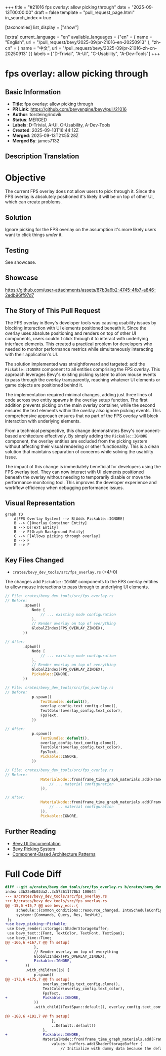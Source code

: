 +++
title = "#21016 fps overlay: allow picking through"
date = "2025-09-13T00:00:00"
draft = false
template = "pull_request_page.html"
in_search_index = true

[taxonomies]
list_display = ["show"]

[extra]
current_language = "en"
available_languages = {"en" = { name = "English", url = "/pull_request/bevy/2025-09/pr-21016-en-20250913" }, "zh-cn" = { name = "中文", url = "/pull_request/bevy/2025-09/pr-21016-zh-cn-20250913" }}
labels = ["D-Trivial", "A-UI", "C-Usability", "A-Dev-Tools"]
+++

# fps overlay: allow picking through

## Basic Information
- **Title**: fps overlay: allow picking through
- **PR Link**: https://github.com/bevyengine/bevy/pull/21016
- **Author**: torsteingrindvik
- **Status**: MERGED
- **Labels**: D-Trivial, A-UI, C-Usability, A-Dev-Tools
- **Created**: 2025-09-13T16:44:12Z
- **Merged**: 2025-09-13T21:55:28Z
- **Merged By**: james7132

## Description Translation
# Objective

The current FPS overlay does not allow users to pick through it.
Since the FPS overlay is absolutely positioned it's likely it will be on top of other UI, which can create problems.

## Solution

Ignore picking for the FPS overlay on the assumption it's more likely users want to click things _under_ it.

## Testing

See showcase.

## Showcase

https://github.com/user-attachments/assets/87b3a6b2-4745-4fb7-a846-2edb96ff97d7

## The Story of This Pull Request

The FPS overlay in Bevy's developer tools was causing usability issues by blocking interaction with UI elements positioned beneath it. Since the overlay uses absolute positioning and renders on top of other UI components, users couldn't click through it to interact with underlying interface elements. This created a practical problem for developers who needed to monitor performance metrics while simultaneously interacting with their application's UI.

The solution implemented was straightforward and targeted: add the `Pickable::IGNORE` component to all entities comprising the FPS overlay. This approach leverages Bevy's existing picking system to allow mouse events to pass through the overlay transparently, reaching whatever UI elements or game objects are positioned behind it.

The implementation required minimal changes, adding just three lines of code across two entity spawns in the overlay setup function. The first addition prevents picking on the main overlay container, while the second ensures the text elements within the overlay also ignore picking events. This comprehensive approach ensures that no part of the FPS overlay will block interaction with underlying elements.

From a technical perspective, this change demonstrates Bevy's component-based architecture effectively. By simply adding the `Pickable::IGNORE` component, the overlay entities are excluded from the picking system without affecting their visual rendering or other functionality. This is a clean solution that maintains separation of concerns while solving the usability issue.

The impact of this change is immediately beneficial for developers using the FPS overlay tool. They can now interact with UI elements positioned beneath the overlay without needing to temporarily disable or move the performance monitoring tool. This improves the developer experience and workflow efficiency when debugging performance issues.

## Visual Representation

```mermaid
graph TD
    A[FPS Overlay System] --> B[Adds Pickable::IGNORE]
    B --> C[Overlay Container Entity]
    B --> D[Text Entity]
    B --> E[Graph Background Entity]
    C --> F[Allows picking through overlay]
    D --> F
    E --> F
```

## Key Files Changed

- `crates/bevy_dev_tools/src/fps_overlay.rs` (+4/-0)

The changes add `Pickable::IGNORE` components to the FPS overlay entities to allow mouse interactions to pass through to underlying UI elements.

```rust
// File: crates/bevy_dev_tools/src/fps_overlay.rs
// Before:
        .spawn((
            Node {
                // ... existing node configuration
            },
            // Render overlay on top of everything
            GlobalZIndex(FPS_OVERLAY_ZINDEX),
        ))

// After:
        .spawn((
            Node {
                // ... existing node configuration
            },
            // Render overlay on top of everything
            GlobalZIndex(FPS_OVERLAY_ZINDEX),
            Pickable::IGNORE,
        ))
```

```rust
// File: crates/bevy_dev_tools/src/fps_overlay.rs
// Before:
            p.spawn((
                TextBundle::default(),
                overlay_config.text_config.clone(),
                TextColor(overlay_config.text_color),
                FpsText,
            ))

// After:
            p.spawn((
                TextBundle::default(),
                overlay_config.text_config.clone(),
                TextColor(overlay_config.text_color),
                FpsText,
                Pickable::IGNORE,
            ))
```

```rust
// File: crates/bevy_dev_tools/src/fps_overlay.rs
// Before:
                MaterialNode::from(frame_time_graph_materials.add(FrametimeGraphMaterial {
                    // ... material configuration
                }),

// After:
                MaterialNode::from(frame_time_graph_materials.add(FrametimeGraphMaterial {
                    // ... material configuration
                }),
                Pickable::IGNORE,
```

## Further Reading

- [Bevy UI Documentation](https://bevyengine.org/learn/books/introduction/11-ui/)
- [Bevy Picking System](https://github.com/bevyengine/bevy/tree/main/crates/bevy_picking)
- [Component-Based Architecture Patterns](https://gameprogrammingpatterns.com/component.html)

# Full Code Diff
```diff
diff --git a/crates/bevy_dev_tools/src/fps_overlay.rs b/crates/bevy_dev_tools/src/fps_overlay.rs
index c3b22e8b02da2..3c573611f70b3 100644
--- a/crates/bevy_dev_tools/src/fps_overlay.rs
+++ b/crates/bevy_dev_tools/src/fps_overlay.rs
@@ -15,6 +15,7 @@ use bevy_ecs::{
     schedule::{common_conditions::resource_changed, IntoScheduleConfigs},
     system::{Commands, Query, Res, ResMut},
 };
+use bevy_picking::Pickable;
 use bevy_render::storage::ShaderStorageBuffer;
 use bevy_text::{Font, TextColor, TextFont, TextSpan};
 use bevy_time::Time;
@@ -166,6 +167,7 @@ fn setup(
             },
             // Render overlay on top of everything
             GlobalZIndex(FPS_OVERLAY_ZINDEX),
+            Pickable::IGNORE,
         ))
         .with_children(|p| {
             p.spawn((
@@ -173,6 +175,7 @@ fn setup(
                 overlay_config.text_config.clone(),
                 TextColor(overlay_config.text_color),
                 FpsText,
+                Pickable::IGNORE,
             ))
             .with_child((TextSpan::default(), overlay_config.text_config.clone()));
 
@@ -188,6 +191,7 @@ fn setup(
                     },
                     ..Default::default()
                 },
+                Pickable::IGNORE,
                 MaterialNode::from(frame_time_graph_materials.add(FrametimeGraphMaterial {
                     values: buffers.add(ShaderStorageBuffer {
                         // Initialize with dummy data because the default (`data: None`) will
```